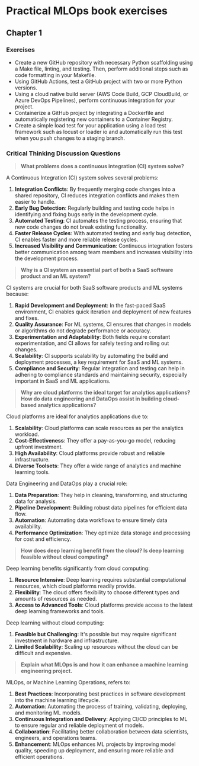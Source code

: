 # Practical MLOps book exercises

## Chapter 1

### Exercises

* Create a new GitHub repository with necessary Python scaffolding using a Make file, linting, and testing. Then, perform additional steps such as code formatting in your Makefile.
* Using GitHub Actions, test a GitHub project with two or more Python versions.
* Using a cloud native build server (AWS Code Build, GCP CloudBuild, or Azure DevOps Pipelines), perform continuous integration for your project.
* Containerize a GitHub project by integrating a Dockerfile and automatically registering new containers to a Container Registry.
* Create a simple load test for your application using a load test framework such as locust or loader io and automatically run this test when you push changes to a staging branch.

### Critical Thinking Discussion Questions

> **What problems does a continuous integration (CI) system solve?**

A Continuous Integration (CI) system solves several problems:

1. **Integration Conflicts**: By frequently merging code changes into a shared repository, CI reduces integration conflicts and makes them easier to handle.
2. **Early Bug Detection**: Regularly building and testing code helps in identifying and fixing bugs early in the development cycle.
3. **Automated Testing**: CI automates the testing process, ensuring that new code changes do not break existing functionality.
4. **Faster Release Cycles**: With automated testing and early bug detection, CI enables faster and more reliable release cycles.
5. **Increased Visibility and Communication**: Continuous integration fosters better communication among team members and increases visibility into the development process.

> **Why is a CI system an essential part of both a SaaS software product and an ML system?**

CI systems are crucial for both SaaS software products and ML systems because:

1. **Rapid Development and Deployment**: In the fast-paced SaaS environment, CI enables quick iteration and deployment of new features and fixes.
2. **Quality Assurance**: For ML systems, CI ensures that changes in models or algorithms do not degrade performance or accuracy.
3. **Experimentation and Adaptability**: Both fields require constant experimentation, and CI allows for safely testing and rolling out changes.
4. **Scalability**: CI supports scalability by automating the build and deployment processes, a key requirement for SaaS and ML systems.
5. **Compliance and Security**: Regular integration and testing can help in adhering to compliance standards and maintaining security, especially important in SaaS and ML applications.

> **Why are cloud platforms the ideal target for analytics applications? How do data engineering and DataOps assist in building cloud-based analytics applications?**

Cloud platforms are ideal for analytics applications due to:

1. **Scalability**: Cloud platforms can scale resources as per the analytics workload.
2. **Cost-Effectiveness**: They offer a pay-as-you-go model, reducing upfront investment.
3. **High Availability**: Cloud platforms provide robust and reliable infrastructure.
4. **Diverse Toolsets**: They offer a wide range of analytics and machine learning tools.

Data Engineering and DataOps play a crucial role:

1. **Data Preparation**: They help in cleaning, transforming, and structuring data for analysis.
2. **Pipeline Development**: Building robust data pipelines for efficient data flow.
3. **Automation**: Automating data workflows to ensure timely data availability.
4. **Performance Optimization**: They optimize data storage and processing for cost and efficiency.

> **How does deep learning benefit from the cloud? Is deep learning feasible without cloud computing?**

Deep learning benefits significantly from cloud computing:

1. **Resource Intensive**: Deep learning requires substantial computational resources, which cloud platforms readily provide.
2. **Flexibility**: The cloud offers flexibility to choose different types and amounts of resources as needed.
3. **Access to Advanced Tools**: Cloud platforms provide access to the latest deep learning frameworks and tools.

Deep learning without cloud computing:

1. **Feasible but Challenging**: It's possible but may require significant investment in hardware and infrastructure.
2. **Limited Scalability**: Scaling up resources without the cloud can be difficult and expensive.

> **Explain what MLOps is and how it can enhance a machine learning engineering project.**

MLOps, or Machine Learning Operations, refers to:
1. **Best Practices**: Incorporating best practices in software development into the machine learning lifecycle.
2. **Automation**: Automating the process of training, validating, deploying, and monitoring ML models.
3. **Continuous Integration and Delivery**: Applying CI/CD principles to ML to ensure regular and reliable deployment of models.
4. **Collaboration**: Facilitating better collaboration between data scientists, engineers, and operations teams.
5. **Enhancement**: MLOps enhances ML projects by improving model quality, speeding up deployment, and ensuring more reliable and efficient operations.